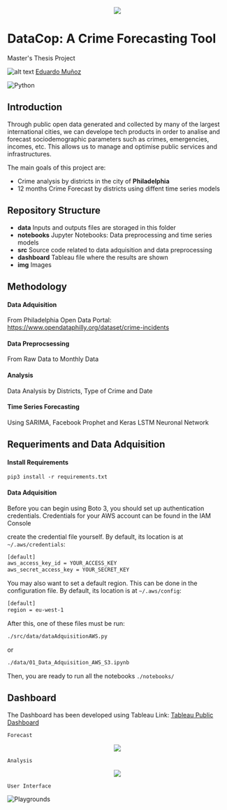 <p align="center"> 
<img src="https://github.com/emunozlorenzo/MasterDataScience/blob/master/img/image2.png">
</p>

# DataCop: A Crime Forecasting Tool


Master's Thesis Project

![alt text](https://github.com/emunozlorenzo/MasterDataScience/blob/master/img/icon2.png "Logo Title Text 1") [Eduardo Muñoz](https://www.linkedin.com/in/eduardo-mu%C3%B1oz-lorenzo-14144a144/)

![Python](https://img.shields.io/badge/python-v3.6+-blue.svg)

## Introduction


Through public open data generated and collected by many of the largest international cities, we can develope tech products in order to analise and forecast sociodemographic parameters such as crimes, emergencies, incomes, etc.
This allows us to manage and optimise public services and infrastructures.

The main goals of this project are:

- Crime analysis by districts in the city of __Philadelphia__
- 12 months Crime Forecast by districts using diffent time series models

## Repository Structure


- __data__ Inputs and outputs files are storaged in this folder
- __notebooks__ Jupyter Notebooks: Data preprocessing and time series models
- __src__ Source code related to data adquisition and data preprocessing
- __dashboard__ Tableau file where the results are shown
- __img__ Images

## Methodology

#### Data Adquisition

From Philadelphia Open Data Portal: https://www.opendataphilly.org/dataset/crime-incidents

#### Data Preprocsessing

From Raw Data to Monthly Data

#### Analysis

Data Analysis by Districts, Type of Crime and Date

#### Time Series Forecasting

Using SARIMA, Facebook Prophet and Keras LSTM Neuronal Network

## Requeriments and Data Adquisition

#### Install Requirements

```
pip3 install -r requirements.txt
```

#### Data Adquisition

Before you can begin using Boto 3, you should set up authentication credentials. Credentials for your AWS account can be found in the IAM Console

create the credential file yourself. By default, its location is at ```~/.aws/credentials```:

```sh
[default]
aws_access_key_id = YOUR_ACCESS_KEY
aws_secret_access_key = YOUR_SECRET_KEY
```
You may also want to set a default region. This can be done in the configuration file. By default, its location is at ```~/.aws/config```:

```sh
[default]
region = eu-west-1
```

After this, one of these files must be run:

```sh
./src/data/dataAdquisitionAWS.py
```

or 

```sh
./data/01_Data_Adquisition_AWS_S3.ipynb
```
Then, you are ready to run all the notebooks ```./notebooks/```

## Dashboard
The Dashboard has been developed using Tableau
Link: [Tableau Public Dashboard](https://public.tableau.com/views/DataCop_TFM_EML/Dashboard1?:embed=y&:display_count=yes&publish=yes&:origin=viz_share_link)

```
Forecast
```

<p align="center"> 
<img src="https://github.com/emunozlorenzo/DataCopCrimePrediction/blob/master/img/dataCopGreen.JPG">
</p>

```
Analysis
```

<p align="center"> 
<img src="https://github.com/emunozlorenzo/DataCopCrimePrediction/blob/master/img/dataCopBlue.JPG">
</p>


```
User Interface
```
![Playgrounds](https://github.com/emunozlorenzo/DataCopCrimePrediction/blob/master/img/dataCop.gif)
